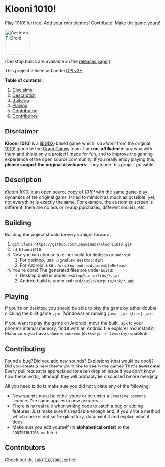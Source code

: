 Klooni 1010!
============
Play 1010! for free! Add your own themes! Contribute! Make the game yours!

[<img src="https://f-droid.org/badge/get-it-on.png" alt="Get it on F-Droid" height="80">](https://f-droid.org/app/dev.lonami.klooni)

(Desktop builds are available on
the [releases page](https://github.com/LonamiWebs/Klooni1010/releases).)

This project is licensed under [GPLv3+](LICENSE).

**Table of contents**:

1. [Disclaimer](#disclaimer)
2. [Description](#description)
3. [Building](#building)
4. [Playing](#playing)
5. [Contributing](#contributing)
6. [Contributors](#contributors)

Disclaimer
----------
**Klooni 1010!** is a [libGDX](https://libgdx.badlogicgames.com/)-based game
which is a *klooni* from the original [1010!](http://1010ga.me/) game by the
[Gram Games](http://gram.gs/) team. I am **not affiliated** in any way with
them and this is only a project I made for fun, and to improve the gaming
experience of the open source community. If you really enjoy playing this,
**please support the original developers**. They made this project possible.

Description
-----------
*Klooni 1010!* is an open source copy of *1010!* with the same game-play
dynamics of the original game. I tried to mimic it as much as possible,
yet, not everything is exactly the same. For example, the customize screen
is different, there are no ads or in-app purchases, different sounds, etc.

Building
--------
Building the project should be very straight forward:

1. `git clone https://github.com/LonamiWebs/Klooni1010.git`.
2. `cd Klooni1010`
3. Now you can choose to either build for `desktop` or `android`:
    1. For desktop, use `./gradlew desktop:dist`
    2. For Android, use `./gradlew android:assembleRelease`
4. You're done! The generated files are under `build`:
    1. Desktop build is under `desktop/build/libs/*.jar`
    2. Android build is under `android/build/outputs/apk/*.apk`

Playing
-------
If you're on desktop, you should be able to play the game by either double
clicking the built game `.jar` (Windows) or running `java -jar {file}.jar`.

If you want to play the game on Android, move the built `.apk` to your phone's
internal memory, find it with an Android file explorer and install it.
Make sure you have `Unknown sources` (`Settings -> Security`) enabled!

Contributing
------------
Found a bug? Did you add new sounds? Explosions (that would be cool)? Did
you create a new theme you'd like to see in the game? That's **awesome**!
Every pull request is appreciated (or even drop an issue if you don't know
how these work), although they will probably be discussed before merging!

All you need to do is make sure you did not violate any of the following:

- New sounds must be either *yours* or be under a `Creative Commons` license.
  The same applies to new textures.
- There is no real rule when writing code to patch a bug or adding features.
  Just make sure it's readable enough and, if you write a method which name
  is not self-explanatory, document it and explain what it does.
- Make sure you add yourself (in **alphabetical order**) to the
  `CONTRIBUTORS.md` file :)

Contributors
------------
Check out the [`CONTRIBUTORS.md`](CONTRIBUTORS.md) file!
